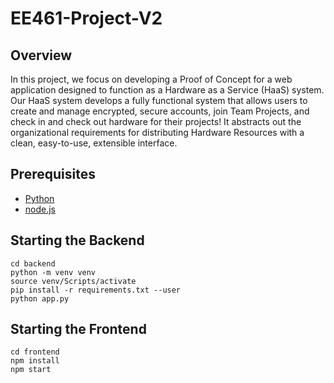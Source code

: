 # EE461-Project-V2

## Overview
In this project, we focus on developing a Proof of Concept for a web application designed to function as a Hardware as a Service (HaaS) system. Our HaaS system develops a fully functional system that allows users to create and manage encrypted, secure accounts, join Team Projects, and check in and check out hardware for their projects! It abstracts out the organizational requirements for distributing Hardware Resources with a clean, easy-to-use, extensible interface.

## Prerequisites
* [Python](https://www.python.org/downloads/)
* [node.js](https://nodejs.org/en)

## Starting the Backend
```
cd backend
python -m venv venv 
source venv/Scripts/activate
pip install -r requirements.txt --user
python app.py
```

## Starting the Frontend
```
cd frontend
npm install 
npm start
```
